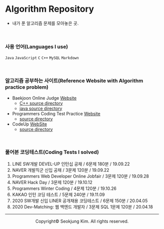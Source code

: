 # Algorithm Repository

- 내가 푼 알고리즘 문제를 모아놓은 곳.

<br>

### 사용 언어(Languages I use)
`Java` `JavaScript` `C` `C++` `MySQL` `Markdown`

<br>

### 알고리즘 공부하는 사이트(Reference Website with Algorithm practice problem)
  * Baekjoon Online Judge [Website](https://www.acmicpc.net/user/ehddnwnd)
    * [C++ source directory](https://github.com/seokju2ng/Algorithm/tree/master/Baekjoon/cpp)
    * [java source directory](https://github.com/seokju2ng/Algorithm/tree/master/Baekjoon/java/src/net/acmicpc)
  * Programmers Coding Test Practice [Website](https://programmers.co.kr/learn/challenges)
    * [source directory](https://github.com/seokju2ng/Algorithm/tree/master/ProgrammersPractice/src)
  * CodeUp [WebSite](https://codeup.kr/userinfo.php?user=ehddnwnd)
    * [source directory](https://github.com/seokju2ng/Algorithm/tree/master/CodeUp)
<br>

### 풀어본 코딩테스트(Coding Tests I solved)
  1. LINE SW개발 DEVEL-UP 인턴십 공채 / 6문제 180분 / 19.09.22
  2. NAVER 개발직군 신입 공채 / 3문제 120분 / 19.09.22
  3. Programmers Web Developer Online Jobfair / 3문제 120분 / 19.09.28
  4. NAVER Hack Day / 3문제 120분 / 19.10.12
  5. Programmers Winter Coding / 4문제 120분 / 19.10.26
  6. KAKAO 인턴 코딩 테스트 / 5문제 240분 / 19.11.09
  7. 2020 SW개발 신입 LINER 공개채용 코딩테스트 / 6문제 150분 / 20.04.05
  8. 2020 Dev-Matching: 웹 백엔드 개발자 / 3문제 SQL 1문제 120분 / 20.04.18

***
<p align="center">Copyright&copy; Seokjung Kim. All rights reserved.</p>
